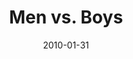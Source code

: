 ---
layout: message
category: message
series: "Manly"
title: "Men vs. Boys"
date: 2010-01-31
audio-description: "Brian Tome talks about the five things that separate men from boys."
audio: "http://s3.amazonaws.com/crossroadsaudiomessages/Manly1.mp3"
audio-title: "Men vs. Boys"
audio-duration: "38:45"
video-description: "Brian Tome talks about the five things that separate men from boys."
video-title: "Men vs. Boys"
video: "https://s3.amazonaws.com/crossroadsvideomessages/Manly1.mp4"
video-poster: "https://www.crossroads.net/uploadedfiles/Manly1-Still.jpg"
program-description: ""
program: "http://www.crossroads.net/players/media/hq/01_30-31_10Program.pdf"
program-title: "Men vs. Boys (Program)"
---